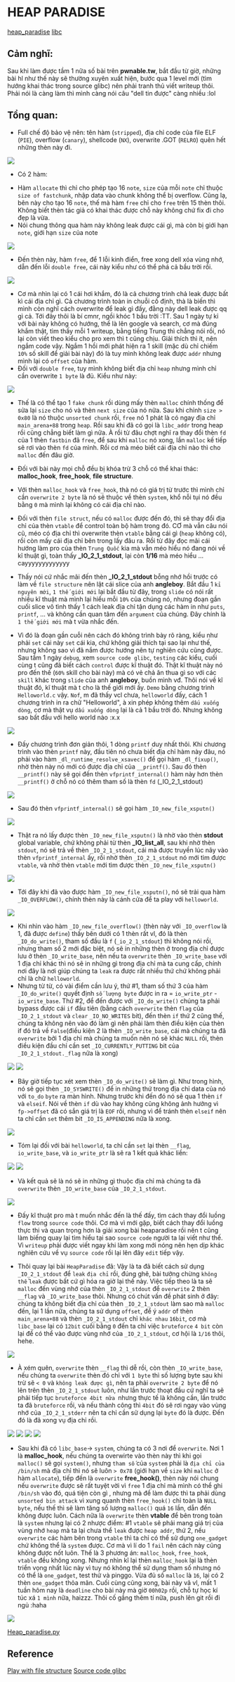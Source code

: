 # HEAP PARADISE
[heap_paradise](https://github.com/Arens2/pwnable.tw/Heapparadise/src/heap_paradise)
[libc](https://github.com/Arens2/pwnable.tw/Heapparadise/src/libc_64.so.6)

## Cảm nghĩ: 
   Sau khi làm được tầm 1 nữa số bài trên **pwnable.tw**, bắt đầu từ giờ, những bài hl như thế này sẽ thường xuyên xuất hiện, bước qua 1 level mới (tìm hướng khai thác trong source glibc) nên phải tranh thủ viết writeup thôi. Phải nói là càng làm thì mình càng nói câu "dell tin được" càng nhiều :lol

## Tổng quan:
- Full chế độ bảo vệ nên: tên hàm (`stripped`), địa chỉ code của file ELF (`PIE`), overflow (`canary`), shellcode (`NX`), overwrite .GOT (`RELRO`) quên hết những thèn này đi.
<img src=https://github.com/Arens2/pwnable.tw/Heapparadise/src/protected.png>

- Có 2 hàm:
 + Hàm `allocate` thì chỉ cho phép tạo 16 `note`, `size` của mỗi `note` chỉ thuộc `size of fastchunk`, nhập data vào chunk không thể bị overflow. Cũng lạ, bên này cho tạo 16 `note`, thế mà hàm `free` chỉ cho `free` trên 15 thèn thôi. Không biết thèn tác giả có khai thác được chỗ này không chứ fix đi cho đẹp là vừa.
 + Nói chung thông qua hàm này không leak được cái gì, mà còn bị giới hạn `note`, giới hạn `size` của note
<img src=https://github.com/Arens2/pwnable.tw/Heapparadise/src/allocate.png>

 + Đến thèn này, hàm `free`, để 1 lỗi kinh điển, free xong dell xóa vùng nhớ, dẫn đến lỗi `double free`, cái này kiểu như có thể phá cả bầu trời rồi.
<img src=https://github.com/Arens2/pwnable.tw/Heapparadise/src/free.png>

- Cơ mà nhìn lại có 1 cái hơi khắm, đó là cả chương trình chả leak được bất kì cái địa chỉ gì. Cả chương trình toàn in chuỗi cố định, thà là biến thì mình còn nghĩ cách overwrite để leak gì đấy, đằng này dell leak được qq gì cả. Tới đây thôi là bí cmnr, ngồi khóc 1 bầu trời :TT. Sau 1 ngày tự kỉ với bài này không có hướng, thế là lên google và search, cơ mà đúng khắm thật, tìm thấy mỗi 1 writeup, bằng tiếng Trung thì chẳng nói rồi, nó lại còn viết theo kiểu cho pro xem thì t cũng chịu. Giải thích thì ít, nên ngắm code vậy. Ngắm 1 hồi mới phát hiện ra 1 skill (mặc dù chỉ chiếm `10%` số skill để giải bài này) đó là tuy mình không leak được `addr` nhưng mình lại có `offset` của hàm.
- Đối với `double free`, tuy mình không biết địa chỉ `heap` nhưng mình chỉ cần overwrite `1 byte` là đủ. Kiểu như này:
<img src=https://github.com/Arens2/pwnable.tw/Heapparadise/src/double_free.png>

- Thế là có thể tạo 1 `fake chunk` rồi dùng mấy thèn `malloc` chính thống để sửa lại `size` cho nó và thèn `next size` của nó nữa. Sau khi chỉnh `size > 0x80` là nó thuộc `unsorted chunk` rồi, `free` nó 1 phát là có ngay địa chỉ `main_arena+88` trong `heap`. Rồi sau khi đã có gọi là `libc_addr` trong heap rồi cũng chẳng biết làm gì nữa. À rồi từ đâu chợt nghĩ ra thay đổi thèn `fd` của 1 thèn `fastbin` đã `free`, để sau khi `malloc` nó xong, lần `malloc` kế tiếp sẽ rơi vào thèn `fd` của mình. Rồi cơ mà méo biết cái địa chỉ nào thì cho `malloc` đến đâu giờ.
- Đối với bài này mọi chỗ đều bị khóa trừ 3 chỗ có thể khai thác: **malloc_hook**, **free_hook**, **file structure**.
- Với thèn `malloc_hook` và `free_hook`, thà nó có giá trị từ trước thì mình chỉ cần `overwrite 2 byte` là nó sẽ thuộc về thèn `system`, khổ nỗi tụi nó đều bằng `0` mà mình lại không có cái địa chỉ nào. 
- Đối với thèn `file struct`, nếu có `malloc` được đến đó, thì sẽ thay đổi địa chỉ của thèn `vtable` để control toàn bộ hàm trong đó. CƠ mà vẫn câu nói cũ, méo có địa chỉ thì overwrite thèn `vtable` bằng cái gì (`heap` không có), rồi còn mấy cái địa chỉ bên trong lấy đâu ra. Rồi từ đây đọc mãi cái hướng làm pro của thèn `Trung Quốc` kia mà vẫn méo hiểu nó đang nói về kĩ thuật gì, toàn thấy **_IO_2_1_stdout**, lại còn **1/16** mà méo hiểu ... cayyyyyyyyyyyyy

- Thấy nói cứ nhắc mãi đến thèn **_IO_2_1_stdout** bỗng nhớ hồi trước có làm về `file structure` nên lật cái slice của anh **angleboy**. Bắt đầu 1 `kỉ nguyên mới`, `1 thế giới mới` lại bắt đầu từ đây, trong `slide` có nói rất nhiều kĩ thuật mà mình lại hiểu mỗi `10%` của chúng nó, nhưng đoạn gần cuối slice vô tình thấy 1 cách leak địa chỉ tận dụng các hàm in như `puts`, `printf`, ... và không cần quan tâm đến `argument` của chúng. Đây chính là `1 thế giới mới` mà t vừa nhắc đến.

- Vì đó là đoạn gần cuỗi nên cách đó không trình bày rõ ràng, kiểu như phải `set` cái này `set` cái kia, chứ không giải thích tại sao lại như thế, nhưng không sao vì đã nắm được hướng nên tự nghiên cứu cũng được. Sau tầm 1 ngày `debug`, xem `source code glibc`, `testing` các kiểu, cuối cùng t cũng đã biết cách `control` được kĩ thuật đó. Thật kĩ thuật này nó pro đến thế (`60%` skill cho bài này) mà có vẻ chả ăn thua gì so với các `skill` khác trong `slide` của anh **angleboy**, buồn mình vđ. Thôi nói về kĩ thuật đó, kĩ thuật mà t cho là thế giới mới ấy. `Demo` bằng chương trình `Helloworld.c` vậy. `Nof`, m đã thấy vcl chưa, `helloworld` đấy, cách 1 chương trình in ra chữ "Helloworld", à xin phép không thêm `dấu xuống dòng`, cơ mà thật vụ `dấu xuống dòng` lại là cả 1 bầu trời đó. Nhưng không sao bất đầu với hello world nào :x.x
<img src=https://github.com/Arens2/pwnable.tw/Heapparadise/src/hworld.png>

- Đấy chương trình đơn giản thôi, 1 dòng `printf` duy nhất thôi. Khi chương trình vào thèn `printf` này, đầu tiên nó chưa biết địa chỉ hàm này đâu, nó phải vào hàm `_dl_runtime_resolve_xsavec()` để gọi hàm `_dl_fixup()`, nhờ thèn này nó mới có được địa chỉ của `__printf()`. Sau đó thèn `__printf()` này sẽ gọi đến thèn `vfprintf_internal()` hàm này hơn thèn `__printf()` ở chỗ nó có thêm tham số là thèn `fd` (_IO_2_1_stdout)
<img src=https://github.com/Arens2/pwnable.tw/Heapparadise/src/printf.png>

- Sau đó thèn `vfprintf_internal()` sẽ gọi hàm `_IO_new_file_xsputn()`
<img src=https://github.com/Arens2/pwnable.tw/Heapparadise/src/xsputn_start.png>

- Thật ra nó lấy được thèn `_IO_new_file_xsputn()` là nhờ vào thèn **stdout** global variable, chứ không phải từ thèn **_IO_list_all**, sau khi nhờ thèn `stdout`, nó sẽ trả về thèn `_IO_2_1_stdout`, cái mà được truyền lúc nãy vào thèn `vfprintf_internal` ấy, rồi nhờ thèn `_IO_2_1_stdout` nó mới tìm được `vtable`, và nhờ thèn `vtable` mới tìm được thèn `_IO_new_file_xsputn()`
<img src=https://github.com/Arens2/pwnable.tw/Heapparadise/src/io_jump_t.png>

- Tới đây khi đã vào được hàm `_IO_new_file_xsputn()`, nó sẽ trải qua hàm `_IO_OVERFLOW()`, chính thèn này là cánh cửa để ta play với `helloworld`.
<img src=https://github.com/Arens2/pwnable.tw/Heapparadise/src/xsputn.png>

- Khi nhìn vào hàm `_IO_new_file_overflow()` (thèn này với `_IO_overflow` là 1, đã được `define`) thấy bên dưới có 1 thèn rất vl, đó là thèn `_IO_do_write()`, tham số đầu là `f` (`_io_2_1_stdout`) thì không nói rồi, nhưng tham số 2 mới đặc biệt, nó sẽ in những thèn ở trong địa chỉ được lưu ở thèn `_IO_write_base`, nên nếu ta `overwrite` thèn `_IO_write_base` với 1 địa chỉ khác thì nó sẽ in những gì trong địa chỉ mà ta cung cấp, chính nơi đây là nơi giúp chúng ta `leak` ra được rất nhiều thứ chứ không phải chỉ là chữ `helloworld`.
- Nhưng từ từ, có vài điểm cần lưu ý, thứ #1, tham số thứ 3 của hàm `_IO_do_write()` quyết định `số lượng byte` được in ra = `io_write_ptr` - `io_write_base`.
Thứ #2, để đến được với `_IO_do_write()` chúng ta phải bypass được cái `if` đầu tiên (bằng cách `overwrite` thèn `flag` của `_IO_2_1_stdout` và `clear` `_IO_NO_WRITES` bit), đến thèn `if` thứ 2 cũng thế, chúng ta không nên vào đó làm gì nên phải làm thèn điều kiện của thèn if đó trả về `False`(điều kiện 2 là thèn `_IO_write_base`, cái mà chúng ta đã `overwrite` bởi 1 địa chỉ mà chúng ta muốn nên nó sẽ khác `NULL` rồi, thèn điều kiện đầu chỉ cần set `_IO_CURRENTLY_PUTTING` bit của `_IO_2_1_stdout._flag` nữa là xong)
<img src=https://github.com/Arens2/pwnable.tw/Heapparadise/src/overflow.png>
<img src=https://github.com/Arens2/pwnable.tw/Heapparadise/src/__flag.png>

- Bây giờ tiếp tục xét xem thèn `_IO_do_write()` sẽ làm gì. Như trong hình, nó sẽ gọi thèn `_IO_SYSWRITE()` để in những thứ trong địa chỉ data của nó với `to_do` `byte` ra màn hình. Nhưng trước khi đến đó nó sẽ qua 1 thèn `if` và `elseif`. Nói về thèn `if` dù vào hay không cũng không ảnh hưởng vì `fp->offset` đã có sắn giá trị là `EOF` rồi, nhưng vì để tránh thèn `elseif` nên ta chỉ cần `set` thêm bit `_IO_IS_APPENDING` nữa là xong.
<img src=https://github.com/Arens2/pwnable.tw/Heapparadise/src/write.png>

- Tóm lại đối với bài `helloworld`, ta chỉ cần `set` lại thèn `__flag`, `io_write_base`, và `io_write_ptr` là sẽ ra 1 kết quả khác liền:
<img src=https://github.com/Arens2/pwnable.tw/Heapparadise/src/secret_message.png>
<img src=https://github.com/Arens2/pwnable.tw/Heapparadise/src/struct_changed.png>

- Và kết quả sẽ là nó sẽ in những gì thuộc địa chỉ mà chúng ta đã `overwrite` thèn `_IO_write_base` của `_IO_2_1_stdout`.
<img src=https://github.com/Arens2/pwnable.tw/Heapparadise/src/result.png>

- Đấy kĩ thuật pro mà t muốn nhắc đến là thế đấy, tìm cách thay đổi luồng `flow` trong `source code` thôi. Cơ mà vì mới gặp, biết cách thay đổi luồng thực thi và quan trọng hơn là giải xong bài heaparadise rồi nên t cũng làm biếng quay lại tìm hiểu tại sao `source code` người ta lại viết như thế. Vì `writeup` phải được viết ngay khi làm xong mới nóng nên hẹn dịp khác nghiên cứu về vụ `source code` rồi lại lên đây `edit` tiếp vậy.

- Thôi quay lại bài `HeapParadise` đã: Vậy là ta đã biết cách sử dụng `_IO_2_1_stdout` để `leak` `địa chỉ` rồi, đúng ghê, bài tưởng chừng `không thể` `leak` được bất cứ gì hóa ra giờ lại thế này. Việc tiếp theo là ta sẽ `malloc` đến vùng nhớ của thèn `_IO_2_1_stdout` để `overwrite` 2 thèn `__flag` và `_IO_write_base` thôi. Nhưng có chút vấn đề phát sinh ở đây: chúng ta không biết địa chỉ của thèn `_IO_2_1_stdout` làm sao mà `malloc` đến, lại 1 lần nữa, chúng ta sử dụng `offset`, để ý `addr` of thèn `main_arena+88` và thèn `_IO_2_1_stdout` chỉ `khác nhau` `16bit`, cơ mà `libc_base` lại có `12bit` cuối bằng `0` đến ta chỉ việc `bruteforce` `4 bit` còn lại để có thể vào được vùng nhớ của `_IO_2_1_stdout`, cơ hội là `1/16` thôi, hehe.
<img src=https://github.com/Arens2/pwnable.tw/Heapparadise/src/2byte.png>

- À xém quên, `overwrite` thèn `__flag` thì dễ rồi, còn thèn `_IO_write_base`, nếu chúng ta `overwrite` thèn đó chỉ với `1 byte` thì số lượng byte sau khi trừ sẽ `< 0` và `không leak được gì`, nên ta phải `overwrite 2 byte` để nó lên trên thèn `_IO_2_1_stdout` luôn, như lần trước thoạt đầu cứ nghĩ ta sẽ phải tiếp tục `bruteforce 4bit nữa `nhưng thực tế là không cần, lần trước ta đã `bruteforce` rồi, và nếu thành công thì `4bit` đó sẽ rơi ngay vào vùng nhớ của `_IO_2_1_stderr` nên ta chỉ cần sử dụng lại `byte` đó là được. Đến đó là đã xong vụ địa chỉ rồi.
<img src=https://github.com/Arens2/pwnable.tw/Heapparadise/src/todo_byte.png>
<img src=https://github.com/Arens2/pwnable.tw/Heapparadise/src/setup.png>
<img src=https://github.com/Arens2/pwnable.tw/Heapparadise/src/table.png>
<img src=https://github.com/Arens2/pwnable.tw/Heapparadise/src/leak_addr.png>

- Sau khi đã có `libc_base`-> `system`, chúng ta có 3 nơi để `overwrite`. Nơi 1 là **malloc_hook**, nếu chúng ta overwirte vào thèn này thì khi gọi `malloc()` sẽ gọi `system()`, nhưng `tham số` của `system` phải là `địa chỉ của /bin/sh` mà địa chỉ thì nó sẽ luôn `> 0x78` (giới hạn về `size` khi `malloc` ở hàm `allocate`), tiếp đến là `overwrite` **free_hook()**, thèn này nói chung nếu `overwrite` được sẽ rất tuyệt vời vì `free` 1 địa chỉ mà mình có thể ghi `/bin/sh` vào đó, quá tiện còn gì , nhưng mà để làm được thì ta phải dùng `unsorted bin attack` vì xung quanh thèn `free_hook()` chỉ toàn là `NULL byte`, nếu thế thì sẽ làm tăng số lượng `malloc()` quá `16` lần, dẫn đến không được luôn. Cách nữa là `overwrite` thèn **vtable** để bên trong toàn là `system` nhưng lại có 2 nhược điểm: #1 `vtable` sẽ phải mang giá trị của vùng nhớ `heap` mà ta lại chưa thể `leak` được `heap addr`, thứ 2, nếu `overwrite` các hàm bên trong `vtable` thì ta chỉ có thể sử dụng `one_gadget` chứ không thể là `system` được. Cơ mà vì lí do 1 `fail` nên cách này cũng không được nốt luôn. Thế là 3 phương án: `malloc_hook`, `free_hook`, `vtable` đều không xong. Nhưng nhìn kĩ lại thèn `malloc_hook` lại là thèn triển vọng nhất lúc này vì tuy nó không thể sử dụng tham số nhưng nó có thể là `one_gadget`, test thử và pinggo. Vừa đủ số `malloc` là `16`, lại có 2 thèn `one_gadget` thỏa mãn. Cuối cùng cũng xong, bài này vã vl, mất 1 tuần hôm nay là `deadline` cho bài này mà giờ `00h02p` rồi, chỗ tự học kí túc xá `1 mình` nữa, haizzz. Thôi cố gắng thêm tí nữa, push lên git rồi đi ngủ :haha

<img src=https://github.com/Arens2/pwnable.tw/Heapparadise/src/flag.png>

[Heap_paradise.py](https://github.com/Arens2/pwnable.tw/Heapparadise/exp.py)

## Reference
[Play with file structure](https://gsec.hitb.org/materials/sg2018/WHITEPAPERS/FILE%20Structures%20-%20Another%20Binary%20Exploitation%20Technique%20-%20An-Jie%20Yang.pdf)
[Source code glibc](https://code.woboq.org/userspace/glibc/)

